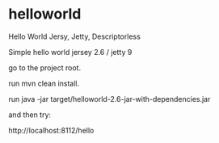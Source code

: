 helloworld
==========

Hello World Jersy, Jetty, Descriptorless

Simple hello world jersey 2.6  / jetty 9 

go to the project root.

run mvn clean install.

run java -jar target/helloworld-2.6-jar-with-dependencies.jar

and then try:

http://localhost:8112/hello
